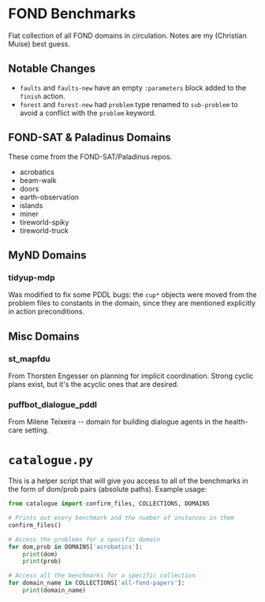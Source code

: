 
# FOND Benchmarks

Flat collection of all FOND domains in circulation. Notes are my (Christian Muise) best guess.

## Notable Changes
- `faults` and `faults-new` have an empty `:parameters` block added to the `finish` action.
- `forest` and `forest-new` had `problem` type renamed to `sub-problem` to avoid a conflict with the `problem` keyword.

## FOND-SAT & Paladinus Domains

These come from the FOND-SAT/Paladinus repos.

- acrobatics
- beam-walk
- doors
- earth-observation
- islands
- miner
- tireworld-spiky
- tireworld-truck

## MyND Domains

### tidyup-mdp

Was modified to fix some PDDL bugs: the `cup*` objects were moved from the problem files to constants in the domain, since they are mentioned explicitly in action preconditions.

## Misc Domains

### st_mapfdu

From Thorsten Engesser on planning for implicit coordination. Strong cyclic plans exist, but it's the acyclic ones that are desired.

### puffbot_dialogue_pddl

From Milene Teixeira -- domain for building dialogue agents in the health-care setting.

# `catalogue.py`

This is a helper script that will give you access to all of the benchmarks in the form of dom/prob pairs (absolute paths). Example usage:

```python
from catalogue import confirm_files, COLLECTIONS, DOMAINS

# Prints out every benchmark and the number of instances in them
confirm_files()

# Access the problems for a specific domain
for dom,prob in DOMAINS['acrobatics']:
    print(dom)
    print(prob)

# Access all the benchmarks for a specific collection
for domain_name in COLLECTIONS['all-fond-papers']:
    print(domain_name)

```
